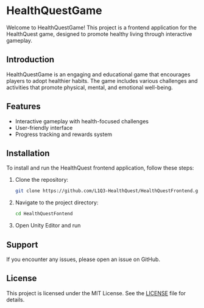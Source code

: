 # HealthQuestGame

Welcome to HealthQuestGame! This project is a frontend application for the HealthQuest game, designed to promote healthy living through interactive gameplay.

## Introduction
HealthQuestGame is an engaging and educational game that encourages players to adopt healthier habits. The game includes various challenges and activities that promote physical, mental, and emotional well-being.

## Features
- Interactive gameplay with health-focused challenges
- User-friendly interface
- Progress tracking and rewards system

## Installation
To install and run the HealthQuest frontend application, follow these steps:

1. Clone the repository:
    ```sh
    git clone https://github.com/L1Q3-HealthQuest/HealthQuestFrontend.git
    ```
2. Navigate to the project directory:
    ```sh
    cd HealthQuestFontend
    ```
3. Open Unity Editor and run

## Support
If you encounter any issues, please open an issue on GitHub.

## License
This project is licensed under the MIT License. See the [LICENSE](LICENSE) file for details.